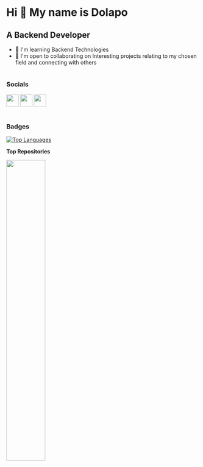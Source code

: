 Hi 👋 My name is Dolapo
================================

A Backend Developer
--------------------------------------


<!-- 
* ✉️  You can contact me at [d.ogunfowora@gmail.com](mailto:d.ogunfowora@gmail.com) -->
* 🧠  I'm learning Backend Technologies
* 🤝  I'm open to collaborating on Interesting projects relating to my chosen field and connecting with others

<!-- ### Skills

<p align="left">
<a href="https://developer.mozilla.org/en-US/docs/Web/JavaScript" target="_blank" rel="noreferrer"><img src="https://raw.githubusercontent.com/danielcranney/readme-generator/main/public/icons/skills/javascript-colored.svg" width="36" height="36" alt="Javascript" /></a>
<a href="https://nodejs.org/en/" target="_blank" rel="noreferrer"><img src="https://raw.githubusercontent.com/danielcranney/readme-generator/main/public/icons/skills/nodejs-colored.svg" width="36" height="36" alt="NodeJS" /></a>
 -->
#

### Socials

<p align="left"> <a href="https://www.github.com/oedjoat" target="_blank" rel="noreferrer"><img src="https://raw.githubusercontent.com/danielcranney/readme-generator/main/public/icons/socials/github.svg" width="32" height="32" /></a>
<a href="https://www.linkedin.com/in/oludolapoogunfowora" target="_blank" rel="noreferrer"><img src="https://raw.githubusercontent.com/danielcranney/readme-generator/main/public/icons/socials/linkedin.svg" width="32" height="32" /></a>
<a href="https://www.twitter.com/dolapo_oguns" target="_blank" rel="noreferrer"><img src="https://raw.githubusercontent.com/danielcranney/readme-generator/main/public/icons/socials/twitter.svg" width="32" height="32" /></a></p>

#
### Badges

<a href="https://github.com/oedjoat" align="left"><img src="https://github-readme-stats.vercel.app/api/top-langs/?username=oedjoat&langs_count=3&title_color=0891b2&text_color=ffffff&icon_color=0891b2&bg_color=1c1917&hide_border=true&locale=en&custom_title=Top%20%Languages" alt="Top Languages" /></a>

<b>Top Repositories</b>

<div width="100%" align="center"><a href="https://github.com/oedjoat/numberGuessingGame" align="left"><img align="left" width="45%" src="https://github-readme-stats.vercel.app/api/pin/?username=oedjoat&repo=numberGuessingGame&title_color=0891b2&text_color=ffffff&icon_color=0891b2&bg_color=1c1917&hide_border=true&locale=en" /></a></div><br /><br /><br /><br /><br /><br /><br />
